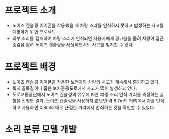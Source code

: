 # 프로젝트 소개
- 노이즈 캔슬링 이어폰을 착용했을 때 차량 소리를 인식하지 못하고 발생하는 사고를 예방하기 위한 프로젝트.
- 외부 소리를 캡처하여 차량 소리가 인식되면 사용자에게 경고음을 울려 차량이 접근 중임을 알려 노이즈 캔슬링을 사용하면서도 사고를 방지할 수 있다.

# 프로젝트 배경
- 노이즈 캔슬링 이어폰을 착용한 보행자와 차량의 사고가 계속해서 증가하고 있다.
- 특히 골목길이나 좁은 보차혼용도로에서 사고가 많이 발생하고 있다.
- 도로교통공단에서 노이즈 캔슬링의 유무에 따른 차량 소리 인식 거리를 측정하는 실험을 진행한 결과, 노이즈 캔슬링을 사용하지 않으면 약 8.7m의 거리에서 차를 인식하고 사용하면 0.8m의 매우 근접한 거리에서 인식하는 것을 확인할 수 있었다.

# 소리 분류 모델 개발
